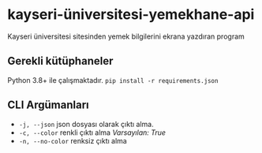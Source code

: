 # kayseri-üniversitesi-yemekhane-api
Kayseri üniversitesi sitesinden yemek bilgilerini ekrana yazdıran program

## Gerekli kütüphaneler
Python 3.8+ ile çalışmaktadır.
 `pip install -r requirements.json`

## CLI Argümanları
 * `-j, --json` json dosyası olarak çıktı alma.
 * `-c, --color` renkli çıktı alma *Varsayılan: True*
 * `-n, --no-color` renksiz çıktı alma